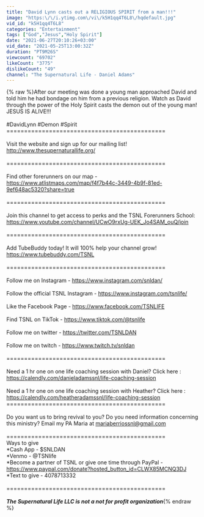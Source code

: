 ```yaml
---
title: "David Lynn casts out a RELIGIOUS SPIRIT from a man!!!"
image: "https:\/\/i.ytimg.com\/vi\/k5H1qq4T6L8\/hqdefault.jpg"
vid_id: "k5H1qq4T6L8"
categories: "Entertainment"
tags: ["God","Jesus","Holy Spirit"]
date: "2021-06-27T20:10:26+03:00"
vid_date: "2021-05-25T13:00:32Z"
duration: "PT9M26S"
viewcount: "69702"
likeCount: "3775"
dislikeCount: "49"
channel: "The Supernatural Life - Daniel Adams"
---
```

{% raw %}After our meeting was done a young man approached David and told him he had bondage on him from a previous religion. Watch as David through the power of the Holy Spirit casts the demon out of the young man! JESUS IS ALIVE!!!<br /><br />#DavidLynn #Demon #Spirit<br />=============================================<br /><br />Visit the website and sign up for our mailing list!<br /><a rel="nofollow" target="blank" href="http://www.thesupernaturallife.org/">http://www.thesupernaturallife.org/</a><br /><br />=============================================<br /><br />Find other forerunners on our map - <a rel="nofollow" target="blank" href="https://www.atlistmaps.com/map/f4f7b44c-3449-4b9f-81ed-9ef648ac5320?share=true">https://www.atlistmaps.com/map/f4f7b44c-3449-4b9f-81ed-9ef648ac5320?share=true</a><br /><br />=============================================<br /><br />Join this channel to get access to perks and the TSNL Forerunners School:<br /><a rel="nofollow" target="blank" href="https://www.youtube.com/channel/UCwO9rxUg-UEK_Jo4SAM_ouQ/join">https://www.youtube.com/channel/UCwO9rxUg-UEK_Jo4SAM_ouQ/join</a><br /><br />=============================================<br /><br />Add TubeBuddy today! It will 100% help your channel grow!<br /><a rel="nofollow" target="blank" href="https://www.tubebuddy.com/TSNL">https://www.tubebuddy.com/TSNL</a> <br /><br />=============================================<br /><br />Follow me on Instagram - <a rel="nofollow" target="blank" href="https://www.instagram.com/snldan/">https://www.instagram.com/snldan/</a><br /><br />Follow the official TSNL Instagram - <a rel="nofollow" target="blank" href="https://www.instagram.com/tsnlife/">https://www.instagram.com/tsnlife/</a><br /><br />Like the Facebook Page - <a rel="nofollow" target="blank" href="https://www.facebook.com/TSNLIFE">https://www.facebook.com/TSNLIFE</a><br /><br />Find TSNL on TikTok - <a rel="nofollow" target="blank" href="https://www.tiktok.com/@tsnlife">https://www.tiktok.com/@tsnlife</a><br /><br />Follow me on twitter - <a rel="nofollow" target="blank" href="https://twitter.com/TSNLDAN">https://twitter.com/TSNLDAN</a><br /><br />Follow me on twitch - <a rel="nofollow" target="blank" href="https://www.twitch.tv/snldan">https://www.twitch.tv/snldan</a><br /><br />=============================================<br /><br />Need a 1 hr one on one life coaching session with Daniel? Click here : <a rel="nofollow" target="blank" href="https://calendly.com/danieladamssnl/life-coaching-session">https://calendly.com/danieladamssnl/life-coaching-session</a> <br /><br />Need a 1 hr one on one life coaching session with Heather? Click here : <br /><a rel="nofollow" target="blank" href="https://calendly.com/heatheradamssnl/life-coaching-session">https://calendly.com/heatheradamssnl/life-coaching-session</a><br />=============================================<br /><br />Do you want us to bring revival to you? Do you need information concerning this ministry? Email my PA Maria at mariaberriossnl@gmail.com<br /><br />=============================================<br />Ways to give<br />*Cash App - $SNLDAN<br />*Venmo - @TSNlife <br />*Become a partner of TSNL or give one time through PayPal - <a rel="nofollow" target="blank" href="https://www.paypal.com/donate?hosted_button_id=CLWX85MCNQ3DJ">https://www.paypal.com/donate?hosted_button_id=CLWX85MCNQ3DJ</a><br />*Text to give - 4078713332<br /><br />=============================================<br /><br />***The Supernatural Life LLC is not a not for profit organization***{% endraw %}
